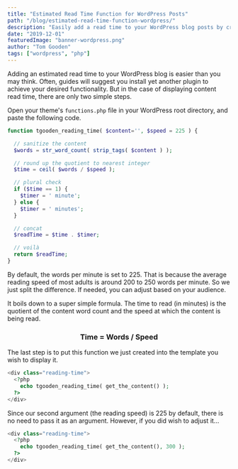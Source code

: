 ```yaml
---
title: "Estimated Read Time Function for WordPress Posts"
path: "/blog/estimated-read-time-function-wordpress/"
description: "Easily add a read time to your WordPress blog posts by creating a simple PHP function."
date: "2019-12-01"
featuredImage: "banner-wordpress.png"
author: "Tom Gooden"
tags: ["wordpress", "php"]
---
```


Adding an estimated read time to your WordPress blog is easier than you may think. Often, guides will suggest you install yet another plugin to achieve your desired functionality. But in the case of displaying content read time, there are only two simple steps.

Open your theme's `functions.php` file in your WordPress root directory, and paste the following code.

```php
function tgooden_reading_time( $content='', $speed = 225 ) {

  // sanitize the content
  $words = str_word_count( strip_tags( $content ) );

  // round up the quotient to nearest integer
  $time = ceil( $words / $speed );

  // plural check
  if ($time == 1) {
    $timer = ' minute';
  } else {
    $timer = ' minutes';
  }

  // concat
  $readTime = $time . $timer;

  // voilà
  return $readTime;
}

```

By default, the words per minute is set to 225. That is because the average reading speed of most adults is around 200 to 250 words per minute. So we just split the difference. If needed, you can adjust based on your audience.

It boils down to a super simple formula. The time to read (in minutes) is the quotient of the content word count and the speed at which the content is being read.

<h3 style="text-align: center;">Time = Words / Speed</h3>

The last step is to put this function we just created into the template you wish to display it.

```php
<div class="reading-time">
  <?php
    echo tgooden_reading_time( get_the_content() );
  ?>
</div>
```

Since our second argument (the reading speed) is 225 by default, there is no need to pass it as an argument. However, if you did wish to adjust it...

```php
<div class="reading-time">
  <?php
    echo tgooden_reading_time( get_the_content(), 300 );
  ?>
</div>
```
